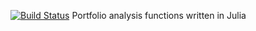 [![Build Status](https://travis-ci.org/JuliaQuant/PortfolioModels.jl.png)](https://travis-ci.org/JuliaQuant/PortfolioModels.jl)
Portfolio analysis functions written in Julia
